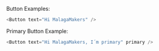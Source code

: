 Button Examples:

```js
<Button text="Hi MalagaMakers" />
```

Primary Button Example:
```js
<Button text="Hi MalagaMakers, I´m primary" primary />
```